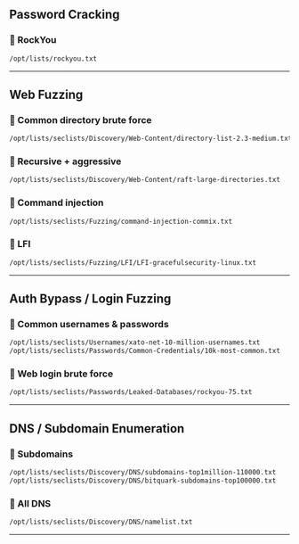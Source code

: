 
##  Password Cracking

### 🔹 RockYou 
```bash
/opt/lists/rockyou.txt
```


---

##  Web Fuzzing 

### 🔹 Common directory brute force
```bash
/opt/lists/seclists/Discovery/Web-Content/directory-list-2.3-medium.txt
```

### 🔹 Recursive + aggressive
```bash
/opt/lists/seclists/Discovery/Web-Content/raft-large-directories.txt
```

### 🔹 Command injection
```bash
/opt/lists/seclists/Fuzzing/command-injection-commix.txt
```

### 🔹 LFI
```bash
/opt/lists/seclists/Fuzzing/LFI/LFI-gracefulsecurity-linux.txt
```

---

##  Auth Bypass / Login Fuzzing

### 🔹 Common usernames & passwords
```bash
/opt/lists/seclists/Usernames/xato-net-10-million-usernames.txt
/opt/lists/seclists/Passwords/Common-Credentials/10k-most-common.txt
```

### 🔹 Web login brute force
```bash
/opt/lists/seclists/Passwords/Leaked-Databases/rockyou-75.txt
```

---

##  DNS / Subdomain Enumeration

### 🔹 Subdomains
```bash
/opt/lists/seclists/Discovery/DNS/subdomains-top1million-110000.txt
/opt/lists/seclists/Discovery/DNS/bitquark-subdomains-top100000.txt
```

### 🔹 All DNS
```bash
/opt/lists/seclists/Discovery/DNS/namelist.txt
```

---


